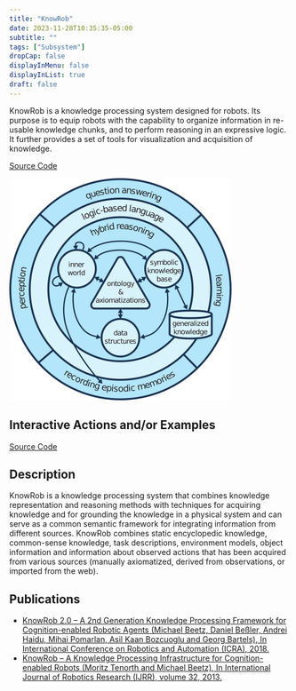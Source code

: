 ```yaml
---
title: "KnowRob"
date: 2023-11-28T10:35:35-05:00
subtitle: ""
tags: ["Subsystem"]
dropCap: false
displayInMenu: false
displayInList: true
draft: false
---
```


KnowRob is a knowledge processing system designed for robots. Its purpose is to equip robots with the capability to organize information in re-usable knowledge chunks, and to perform reasoning in an expressive logic. It further provides a set of tools for visualization and acquisition of knowledge.

<div class="hidde-after-preview">
<!-- <a class="btn btn-primary" target="_blank" href="">Run Code</a> -->
<a class="btn btn-success" target="_blank" href="https://github.com/knowrob/knowrob">Source Code</a>
</div>

<!--more-->

![](knowrob2.png)


Interactive Actions and/or Examples
---

<div>
<!-- <a class="btn btn-primary" target="_blank" href="">Run Code</a> -->
<a class="btn btn-success" target="_blank" href="https://github.com/knowrob/knowrob">Source Code</a>
</div>
 

Description
---

KnowRob is a knowledge processing system that combines knowledge representation and reasoning methods with techniques for acquiring knowledge and for grounding the knowledge in a physical system and can serve as a common semantic framework for integrating information from different sources. KnowRob combines static encyclopedic knowledge, common-sense knowledge, task descriptions, environment models, object information and information about observed actions that has been acquired from various sources (manually axiomatized, derived from observations, or imported from the web).

Publications
---

- [KnowRob 2.0 – A 2nd Generation Knowledge Processing Framework for Cognition-enabled Robotic Agents (Michael Beetz, Daniel Beßler, Andrei Haidu, Mihai Pomarlan, Asil Kaan Bozcuoglu and Georg Bartels), In International Conference on Robotics and Automation (ICRA), 2018.](https://ai.uni-bremen.de/papers/beetz18knowrob.pdf)
- [KnowRob – A Knowledge Processing Infrastructure for Cognition-enabled Robots (Moritz Tenorth and Michael Beetz), In International Journal of Robotics Research (IJRR), volume 32, 2013.](https://journals.sagepub.com/doi/full/10.1177/0278364913481635)


  


